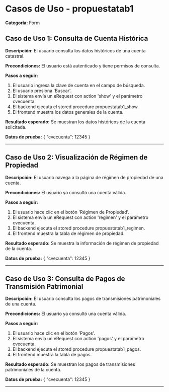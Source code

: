 # Casos de Uso - propuestatab1

**Categoría:** Form

## Caso de Uso 1: Consulta de Cuenta Histórica

**Descripción:** El usuario consulta los datos históricos de una cuenta catastral.

**Precondiciones:**
El usuario está autenticado y tiene permisos de consulta.

**Pasos a seguir:**
1. El usuario ingresa la clave de cuenta en el campo de búsqueda.
2. El usuario presiona 'Buscar'.
3. El sistema envía un eRequest con action 'show' y el parámetro cvecuenta.
4. El backend ejecuta el stored procedure propuestatab1_show.
5. El frontend muestra los datos generales de la cuenta.

**Resultado esperado:**
Se muestran los datos históricos de la cuenta solicitada.

**Datos de prueba:**
{ "cvecuenta": 12345 }

---

## Caso de Uso 2: Visualización de Régimen de Propiedad

**Descripción:** El usuario navega a la página de régimen de propiedad de una cuenta.

**Precondiciones:**
El usuario ya consultó una cuenta válida.

**Pasos a seguir:**
1. El usuario hace clic en el botón 'Régimen de Propiedad'.
2. El sistema envía un eRequest con action 'regimen' y el parámetro cvecuenta.
3. El backend ejecuta el stored procedure propuestatab1_regimen.
4. El frontend muestra la tabla de régimen de propiedad.

**Resultado esperado:**
Se muestra la información de régimen de propiedad de la cuenta.

**Datos de prueba:**
{ "cvecuenta": 12345 }

---

## Caso de Uso 3: Consulta de Pagos de Transmisión Patrimonial

**Descripción:** El usuario consulta los pagos de transmisiones patrimoniales de una cuenta.

**Precondiciones:**
El usuario ya consultó una cuenta válida.

**Pasos a seguir:**
1. El usuario hace clic en el botón 'Pagos'.
2. El sistema envía un eRequest con action 'pagos' y el parámetro cvecuenta.
3. El backend ejecuta el stored procedure propuestatab1_pagos.
4. El frontend muestra la tabla de pagos.

**Resultado esperado:**
Se muestran los pagos de transmisiones patrimoniales de la cuenta.

**Datos de prueba:**
{ "cvecuenta": 12345 }

---

